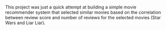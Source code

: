 This project was just a quick attempt at building a simple movie recommender system that selected similar movies based on the correlation between review score and number of reviews for the selected movies (Star Wars and Liar Liar).
